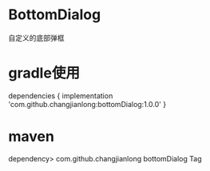 # BottomDialog
自定义的底部弹框
# gradle使用
dependencies {
	        implementation 'com.github.changjianlong:bottomDialog:1.0.0'
	}
# maven
dependency>
	    <groupId>com.github.changjianlong</groupId>
	    <artifactId>bottomDialog</artifactId>
	    <version>Tag</version>
	</dependency>
